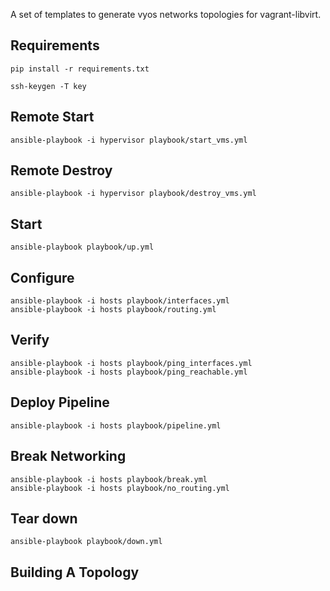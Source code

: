 

A set of templates to generate vyos networks topologies for vagrant-libvirt.


Requirements
------------

    pip install -r requirements.txt

    ssh-keygen -T key



Remote Start
-------------

    ansible-playbook -i hypervisor playbook/start_vms.yml

Remote Destroy
-------------

    ansible-playbook -i hypervisor playbook/destroy_vms.yml


Start
-----

    ansible-playbook playbook/up.yml


Configure
---------

    ansible-playbook -i hosts playbook/interfaces.yml
    ansible-playbook -i hosts playbook/routing.yml

Verify
---------

    ansible-playbook -i hosts playbook/ping_interfaces.yml
    ansible-playbook -i hosts playbook/ping_reachable.yml


Deploy Pipeline
---------------

    ansible-playbook -i hosts playbook/pipeline.yml


Break Networking
----------------

    ansible-playbook -i hosts playbook/break.yml
    ansible-playbook -i hosts playbook/no_routing.yml



Tear down
---------

    ansible-playbook playbook/down.yml



Building A Topology
-------------------

